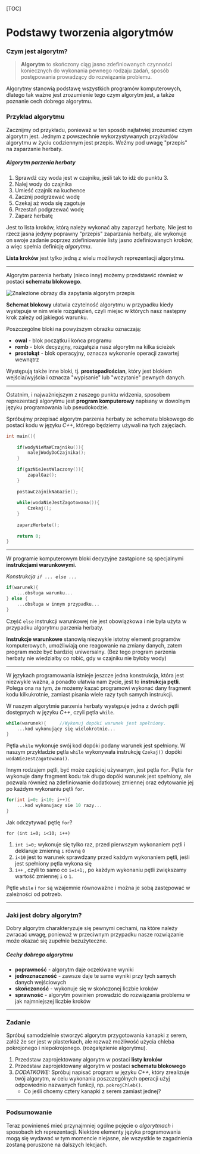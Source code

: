 [TOC]

# Podstawy tworzenia algorytmów

### Czym jest algorytm?

> **Algorytm** to skończony ciąg jasno zdefiniowanych czynności koniecznych do wykonania pewnego rodzaju zadań, sposób postępowania prowadzący do rozwiązania problemu.

Algorytmy stanowią podstawę wszystkich programów komputerowych, dlatego tak ważne jest zrozumienie tego czym algorytm jest, a także poznanie cech dobrego algorytmu.

### Przykład algorytmu

Zacznijmy od przykładu, ponieważ w ten sposób najłatwiej zrozumieć czym algorytm jest.
Jednym z powszechnie wykorzystywanych przykładów algorytmu w życiu codziennym jest przepis. Weźmy pod uwagę "przepis" na zaparzanie herbaty.

##### Algorytm parzenia herbaty

1. Sprawdź czy woda jest w czajniku, jeśli tak to idź do punktu 3.
2. Nalej wody do czajnika
3. Umieść czajnik na kuchence
4. Zacznij podgrzewać wodę
5. Czekaj aż woda się zagotuje
6. Przestań podgrzewać wodę
7. Zaparz herbatę

Jest to lista kroków, którą należy wykonać aby zaparzyć herbatę. Nie jest to rzecz jasna jedyny poprawny "przepis" zaparzania herbaty, ale wykonuje on swoje zadanie poprzez zdefiniowanie listy jasno zdefiniowanych kroków, a więc spełnia definicję *algorytmu*.

**Lista kroków** jest tylko jedną z wielu możliwych reprezentacji algorytmu.

---

Algorytm parzenia herbaty (nieco inny) możemy przedstawić również w postaci **schematu blokowego**.

![Znalezione obrazy dla zapytania algorytm przepis](http://www.sp2.pawlowice.pl/przedmioty/infor/logo/algorytm1.jpg)

**Schemat blokowy** ułatwia czytelność algorytmu w przypadku kiedy występuje w nim wiele rozgałęzień, czyli miejsc w których nasz następny krok zależy od jakiegoś warunku.

Poszczególne bloki na powyższym obrazku oznaczają:

* **owal** - blok początku i końca programu
* **romb** - blok decyzyjny, rozgałęzia nasz algorytm na kilka ścieżek
* **prostokąt** - blok operacyjny, oznacza wykonanie operacji zawartej wewnątrz

Występują także inne bloki, tj. **prostopadłościan**, który jest blokiem wejścia/wyjścia i oznacza "wypisanie" lub "wczytanie" pewnych danych.

---

Ostatnim, i najważniejszym z naszego punktu widzenia, sposobem reprezentacji algorytmu jest **program komputerowy** napisany w dowolnym języku programowania lub pseudokodzie. 

Spróbujmy przepisać algorytm parzenia herbaty ze schematu blokowego do postaci kodu w języku *C++*, którego będziemy używali na tych zajęciach.

```c++
int main(){
	
    if(wodyNieMaWCzajniku()){
        nalejWodyDoCzajnika();
    }
    
    if(gazNieJestWlaczony()){
        zapalGaz();
    }
    
    postawCzajnikNaGazie();
  
    while(wodaNieJestZagotowana()){
    	Czekaj();
    }
    
   	zaparzHerbate();
    
    return 0;
}
```

---

W programie komputerowym bloki decyzyjne zastąpione są specjalnymi **instrukcjami warunkowymi**.

*Konstrukcja `if ... else ...`*

```c++
if(warunek){
    ...obsługa warunku...
} else {
    ...obsługa w innym przypadku...
}
```

Część `else` instrukcji warunkowej nie jest obowiązkowa i nie była użyta w przypadku algorytmu parzenia herbaty.

**Instrukcje warunkowe** stanowią niezwykle istotny element programów komputerowych, umożliwiają one reagowanie na zmiany danych, zatem program może być bardziej uniwersalny. (Bez tego program parzenia herbaty nie wiedziałby co robić, gdy w czajniku nie byłoby wody)

---

W językach programowania istnieje jeszcze jedna konstrukcja, która jest niezwykle ważna, a ponadto ułatwia nam życie, jest to **instrukcja pętli**. Polega ona na tym, że możemy kazać programowi wykonać dany fragment kodu kilkukrotnie, zamiast pisania wiele razy tych samych instrukcji.

W naszym algorytmie parzenia herbaty występuje jedna z dwóch pętli dostępnych w języku *C++*, czyli pętla `while`.

```c++
while(warunek){		//Wykonuj dopóki warunek jest spełniony.
    ...kod wykonujący się wielokrotnie...
}
```

Pętla `while` wykonuje swój kod dopóki podany warunek jest spełniony. W naszym przykładzie pętla `while` wykonywała instrukcję `Czekaj()` dopóki `wodaNieJestZagotowana()`.

Innym rodzajem pętli, być może częściej używanym, jest pętla `for`. Pętla `for` wykonuje dany fragment kodu tak długo dopóki warunek jest spełniony, ale pozwala również na zdefiniowanie dodatkowej zmiennej oraz edytowanie jej po każdym wykonaniu pętli `for`.

```c++
for(int i=0; i<10; i++){
    ...kod wykonujacy sie 10 razy...
}
```

Jak odczytywać pętlę `for`?

`for (int i=0; i<10; i++)` 

1. `int i=0;` wykonuje się tylko raz, przed pierwszym wykonaniem pętli i deklaruje zmienną `i` równą `0`
2. `i<10` jest to warunek sprawdzany przed każdym wykonaniem pętli, jeśli jest spełniony pętla wykona się
3. `i++` , czyli to samo co `i=i+1;`, po każdym wykonaniu pętli zwiększamy wartość zmiennej `i` o `1`.

Pętle `while` i `for` są wzajemnie równoważne i można je sobą zastępować w zależności od potrzeb.

---

### Jaki jest dobry algorytm?

Dobry algorytm charakteryzuje się pewnymi cechami, na które należy zwracać uwagę, ponieważ w przeciwnym przypadku nasze rozwiązanie może okazać się zupełnie bezużyteczne.

##### Cechy dobrego algorytmu

- **poprawność** - algorytm daje oczekiwane wyniki
- **jednoznaczność** - zawsze daje te same wyniki przy tych samych danych wejściowych
- **skończoność** - wykonuje się w skończonej liczbie kroków
- **sprawność** - algorytm powinien prowadzić do rozwiązania problemu w jak najmniejszej liczbie kroków

---

### Zadanie

Spróbuj samodzielnie stworzyć algorytm przygotowania kanapki z serem, załóż że ser jest w plasterkach, ale rozważ możliwość użycia chleba pokrojonego i niepokrojonego. (rozgałęzienie algorytmu).

1. Przedstaw zaprojektowany algorytm w postaci **listy kroków**
2. Przedstaw zaprojektowany algorytm w postaci **schematu blokowego**
3. *DODATKOWE:* Spróbuj napisać program w języku *C++*, który zrealizuje twój algorytm, w celu wykonania poszczególnych operacji użyj odpowiednio nazwanych funkcji, np. `pokrojChleb()`.
   * Co jeśli chcemy cztery kanapki z serem zamiast jednej?

---

### Podsumowanie

Teraz powinieneś mieć przynajmniej ogólne pojęcie o *algorytmach* i sposobach ich reprezentacji. Niektóre elementy języka programowania mogą się wydawać w tym momencie niejasne,
ale wszystkie te zagadnienia zostaną poruszone na dalszych lekcjach.


